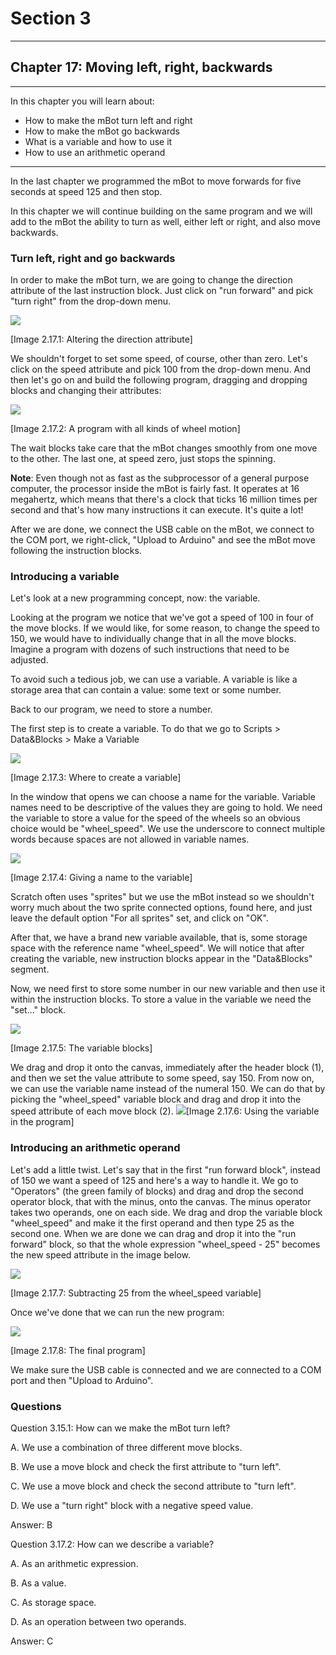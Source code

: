 # Section 3

---

## Chapter 17: Moving left, right, backwards

---

In this chapter you will learn about:

* How to make the mBot turn left and right
* How to make the mBot go backwards
* What is a variable and how to use it
* How to use an arithmetic operand

---

In the last chapter we programmed the mBot to move forwards for five seconds at speed 125 and then stop.

In this chapter we will continue building on the same program and we will add to the mBot the ability to turn as well, either left or right, and also move backwards.

### Turn left, right and go backwards

In order to make the mBot turn, we are going to change the direction attribute of the last instruction block. Just click on "run forward" and pick "turn right" from the drop-down menu.

![](/assets/Img.3.17.1.jpg)

\[Image 2.17.1: Altering the direction attribute\]

We shouldn't forget to set some speed, of course, other than zero. Let's click on the speed attribute and pick 100 from the drop-down menu. And then let's go on and build the following program, dragging and dropping blocks and changing their attributes:

![](/assets/Img.3.17.2.jpg)

\[Image 2.17.2: A program with all kinds of wheel motion\]

The wait blocks take care that the mBot changes smoothly from one move to the other. The last one, at speed zero, just stops the spinning.

**Note**: Even though not as fast as the subprocessor of a general purpose computer, the processor inside the mBot is fairly fast. It operates at 16 megahertz, which means that there's a clock that ticks 16 million times per second and that's how many instructions it can execute. It's quite a lot!

After we are done, we connect the USB cable on the mBot, we connect to the COM port, we right-click, "Upload to Arduino" and see the mBot move following the instruction blocks.

### Introducing a variable

Let's look at a new programming concept, now: the variable.

Looking at the program we notice that we've got a speed of 100 in four of the move blocks. If we would like, for some reason, to change the speed to 150, we would have to individually change that in all the move blocks. Imagine a program with dozens of such instructions that need to be adjusted.

To avoid such a tedious job, we can use a variable. A variable is like a storage area that can contain a value: some text or some number.

Back to our program, we need to store a number.

The first step is to create a variable. To do that we go to Scripts &gt; Data&Blocks &gt; Make a Variable

![](/assets/Img.3.17.3.jpg)

\[Image 2.17.3: Where to create a variable\]

In the window that opens we can choose a name for the variable. Variable names need to be descriptive of the values they are going to hold. We need the variable to store a value for the speed of the wheels so an obvious choice would be "wheel\_speed". We use the underscore to connect multiple words because spaces are not allowed in variable names.

![](/assets/Img.3.17.4.jpg)

\[Image 2.17.4: Giving a name to the variable\]

Scratch often uses "sprites" but we use the mBot instead so we shouldn't worry much about the two sprite connected options, found here, and just leave the default option "For all sprites" set, and click on "OK".

After that, we have a brand new variable available, that is, some storage space with the reference name "wheel\_speed". We will notice that after creating the variable, new instruction blocks appear in the "Data&Blocks" segment.

Now, we need first to store some number in our new variable and then use it within the instruction blocks. To store a value in the variable we need the "set..." block.

![](/assets/Img.3.17.5.jpg)

\[Image 2.17.5: The variable blocks\]

We drag and drop it onto the canvas, immediately after the header block \(1\), and then we set the value attribute to some speed, say 150. From now on, we can use the variable name instead of the numeral 150. We can do that by picking the "wheel\_speed" variable block and drag and drop it into the speed attribute of each move block \(2\). ![](/assets/Img.3.17.6.jpg)\[Image 2.17.6: Using the variable in the program\]

### Introducing an arithmetic operand

Let's add a little twist. Let's say that in the first "run forward block", instead of 150 we want a speed of 125 and here's a way to handle it. We go to "Operators" \(the green family of blocks\) and drag and drop the second operator block, that with the minus, onto the canvas. The minus operator takes two operands, one on each side. We drag and drop the variable block "wheel\_speed" and make it the first operand and then type 25 as the second one. When we are done we can drag and drop it into the "run forward" block, so that the whole expression "wheel\_speed - 25" becomes the new speed attribute in the image below.

![](/assets/Img.3.17.7.jpg)

\[Image 2.17.7: Subtracting 25 from the wheel\_speed variable\]

Once we've done that we can run the new program:

![](/assets/Img.3.17.8.jpg)

\[Image 2.17.8: The final program\]

We make sure the USB cable is connected and we are connected to a COM port and then "Upload to Arduino".

### Questions

Question 3.15.1: How can we make the mBot turn left?

A. We use a combination of three different move blocks.

B. We use a move block and check the first attribute to "turn left".

C. We use a move block and check the second attribute to "turn left".

D. We use a "turn right" block with a negative speed value.

Answer: B

Question 3.17.2: How can we describe a variable?

A. As an arithmetic expression.

B. As a value.

C. As storage space.

D. As an operation between two operands.

Answer: C

